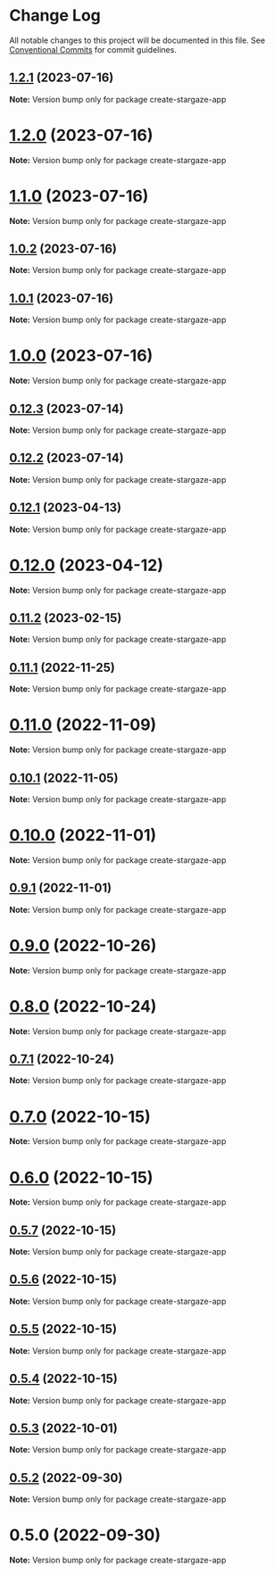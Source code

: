 # Change Log

All notable changes to this project will be documented in this file.
See [Conventional Commits](https://conventionalcommits.org) for commit guidelines.

## [1.2.1](https://github.com/cosmology-tech/create-cosmos-app/compare/create-stargaze-app@1.2.0...create-stargaze-app@1.2.1) (2023-07-16)

**Note:** Version bump only for package create-stargaze-app





# [1.2.0](https://github.com/cosmology-tech/create-cosmos-app/compare/create-stargaze-app@1.1.0...create-stargaze-app@1.2.0) (2023-07-16)

**Note:** Version bump only for package create-stargaze-app





# [1.1.0](https://github.com/cosmology-tech/create-cosmos-app/compare/create-stargaze-app@1.0.2...create-stargaze-app@1.1.0) (2023-07-16)

**Note:** Version bump only for package create-stargaze-app





## [1.0.2](https://github.com/cosmology-tech/create-cosmos-app/compare/create-stargaze-app@1.0.1...create-stargaze-app@1.0.2) (2023-07-16)

**Note:** Version bump only for package create-stargaze-app





## [1.0.1](https://github.com/cosmology-tech/create-cosmos-app/compare/create-stargaze-app@1.0.0...create-stargaze-app@1.0.1) (2023-07-16)

**Note:** Version bump only for package create-stargaze-app





# [1.0.0](https://github.com/cosmology-tech/create-cosmos-app/compare/create-stargaze-app@0.12.3...create-stargaze-app@1.0.0) (2023-07-16)

**Note:** Version bump only for package create-stargaze-app





## [0.12.3](https://github.com/cosmology-tech/create-cosmos-app/compare/create-stargaze-app@0.12.2...create-stargaze-app@0.12.3) (2023-07-14)

**Note:** Version bump only for package create-stargaze-app





## [0.12.2](https://github.com/cosmology-tech/create-cosmos-app/compare/create-stargaze-app@0.12.1...create-stargaze-app@0.12.2) (2023-07-14)

**Note:** Version bump only for package create-stargaze-app





## [0.12.1](https://github.com/cosmology-tech/create-cosmos-app/compare/create-stargaze-app@0.12.0...create-stargaze-app@0.12.1) (2023-04-13)

**Note:** Version bump only for package create-stargaze-app





# [0.12.0](https://github.com/cosmology-tech/create-cosmos-app/compare/create-stargaze-app@0.11.2...create-stargaze-app@0.12.0) (2023-04-12)

**Note:** Version bump only for package create-stargaze-app





## [0.11.2](https://github.com/cosmology-tech/create-cosmos-app/compare/create-stargaze-app@0.11.1...create-stargaze-app@0.11.2) (2023-02-15)

**Note:** Version bump only for package create-stargaze-app





## [0.11.1](https://github.com/cosmology-tech/create-cosmos-app/compare/create-stargaze-app@0.11.0...create-stargaze-app@0.11.1) (2022-11-25)

**Note:** Version bump only for package create-stargaze-app





# [0.11.0](https://github.com/cosmology-tech/create-cosmos-app/compare/create-stargaze-app@0.10.1...create-stargaze-app@0.11.0) (2022-11-09)

**Note:** Version bump only for package create-stargaze-app





## [0.10.1](https://github.com/cosmology-tech/create-cosmos-app/compare/create-stargaze-app@0.10.0...create-stargaze-app@0.10.1) (2022-11-05)

**Note:** Version bump only for package create-stargaze-app





# [0.10.0](https://github.com/cosmology-tech/create-cosmos-app/compare/create-stargaze-app@0.9.1...create-stargaze-app@0.10.0) (2022-11-01)

**Note:** Version bump only for package create-stargaze-app





## [0.9.1](https://github.com/cosmology-tech/create-cosmos-app/compare/create-stargaze-app@0.9.0...create-stargaze-app@0.9.1) (2022-11-01)

**Note:** Version bump only for package create-stargaze-app





# [0.9.0](https://github.com/cosmology-tech/create-cosmos-app/compare/create-stargaze-app@0.8.0...create-stargaze-app@0.9.0) (2022-10-26)

**Note:** Version bump only for package create-stargaze-app





# [0.8.0](https://github.com/cosmology-tech/create-cosmos-app/compare/create-stargaze-app@0.7.1...create-stargaze-app@0.8.0) (2022-10-24)

**Note:** Version bump only for package create-stargaze-app





## [0.7.1](https://github.com/cosmology-tech/create-cosmos-app/compare/create-stargaze-app@0.7.0...create-stargaze-app@0.7.1) (2022-10-24)

**Note:** Version bump only for package create-stargaze-app





# [0.7.0](https://github.com/cosmology-tech/create-cosmos-app/compare/create-stargaze-app@0.6.0...create-stargaze-app@0.7.0) (2022-10-15)

**Note:** Version bump only for package create-stargaze-app





# [0.6.0](https://github.com/cosmology-tech/create-cosmos-app/compare/create-stargaze-app@0.5.7...create-stargaze-app@0.6.0) (2022-10-15)

**Note:** Version bump only for package create-stargaze-app





## [0.5.7](https://github.com/cosmology-tech/create-cosmos-app/compare/create-stargaze-app@0.5.6...create-stargaze-app@0.5.7) (2022-10-15)

**Note:** Version bump only for package create-stargaze-app





## [0.5.6](https://github.com/cosmology-tech/create-cosmos-app/compare/create-stargaze-app@0.5.5...create-stargaze-app@0.5.6) (2022-10-15)

**Note:** Version bump only for package create-stargaze-app





## [0.5.5](https://github.com/cosmology-tech/create-cosmos-app/compare/create-stargaze-app@0.5.4...create-stargaze-app@0.5.5) (2022-10-15)

**Note:** Version bump only for package create-stargaze-app





## [0.5.4](https://github.com/cosmology-tech/create-cosmos-app/compare/create-stargaze-app@0.5.3...create-stargaze-app@0.5.4) (2022-10-15)

**Note:** Version bump only for package create-stargaze-app





## [0.5.3](https://github.com/cosmology-tech/create-cosmos-app/compare/create-stargaze-app@0.5.2...create-stargaze-app@0.5.3) (2022-10-01)

**Note:** Version bump only for package create-stargaze-app





## [0.5.2](https://github.com/cosmology-tech/create-cosmos-app/compare/create-stargaze-app@0.5.0...create-stargaze-app@0.5.2) (2022-09-30)

**Note:** Version bump only for package create-stargaze-app





# 0.5.0 (2022-09-30)

**Note:** Version bump only for package create-stargaze-app
